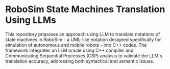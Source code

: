 # RoboSim State Machines Translation Using LLMs

This repository proposes an approach using LLM to translate notations of state machines in RoboSim - a UML-like notation designed specifically for simulation of autonomous and mobile robots - into C++ codes. 
The framework integrates an LLM oracle using C++ compiler and Communicating Sequential Processes (CSP) analysis to validate the LLM's translation accuracy, addressing both syntactical and semantic issues.
